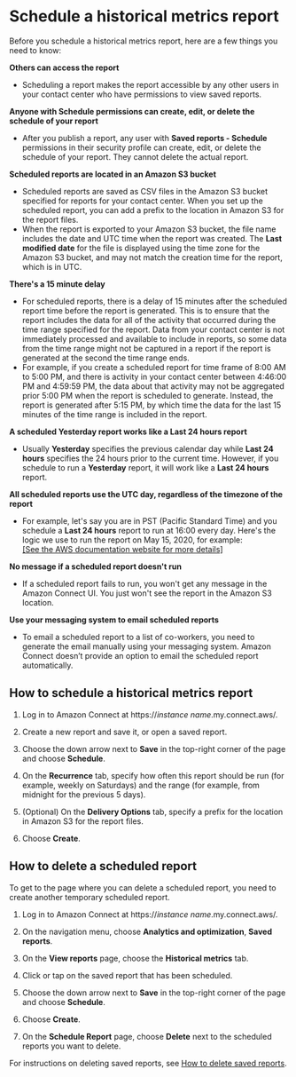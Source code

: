 # Schedule a historical metrics report<a name="schedule-historical-metrics-report"></a>

Before you schedule a historical metrics report, here are a few things you need to know:

**Others can access the report**
+ Scheduling a report makes the report accessible by any other users in your contact center who have permissions to view saved reports\. 

**Anyone with Schedule permissions can create, edit, or delete the schedule of your report**
+ After you publish a report, any user with **Saved reports \- Schedule** permissions in their security profile can create, edit, or delete the schedule of your report\. They cannot delete the actual report\.

**Scheduled reports are located in an Amazon S3 bucket**
+ Scheduled reports are saved as CSV files in the Amazon S3 bucket specified for reports for your contact center\. When you set up the scheduled report, you can add a prefix to the location in Amazon S3 for the report files\.
+ When the report is exported to your Amazon S3 bucket, the file name includes the date and UTC time when the report was created\. The **Last modified date** for the file is displayed using the time zone for the Amazon S3 bucket, and may not match the creation time for the report, which is in UTC\.

**There's a 15 minute delay**
+ For scheduled reports, there is a delay of 15 minutes after the scheduled report time before the report is generated\. This is to ensure that the report includes the data for all of the activity that occurred during the time range specified for the report\. Data from your contact center is not immediately processed and available to include in reports, so some data from the time range might not be captured in a report if the report is generated at the second the time range ends\. 
+ For example, if you create a scheduled report for time frame of 8:00 AM to 5:00 PM, and there is activity in your contact center between 4:46:00 PM and 4:59:59 PM, the data about that activity may not be aggregated prior 5:00 PM when the report is scheduled to generate\. Instead, the report is generated after 5:15 PM, by which time the data for the last 15 minutes of the time range is included in the report\.

**A scheduled Yesterday report works like a Last 24 hours report**
+ Usually **Yesterday** specifies the previous calendar day while **Last 24 hours** specifies the 24 hours prior to the current time\. However, if you schedule to run a **Yesterday** report, it will work like a **Last 24 hours** report\.

**All scheduled reports use the UTC day, regardless of the timezone of the report**
+ For example, let's say you are in PST \(Pacific Standard Time\) and you schedule a **Last 24 hours** report to run at 16:00 every day\. Here's the logic we use to run the report on May 15, 2020, for example:    
[\[See the AWS documentation website for more details\]](http://docs.aws.amazon.com/connect/latest/adminguide/schedule-historical-metrics-report.html)

**No message if a scheduled report doesn't run**
+ If a scheduled report fails to run, you won't get any message in the Amazon Connect UI\. You just won't see the report in the Amazon S3 location\. 

**Use your messaging system to email scheduled reports**
+ To email a scheduled report to a list of co\-workers, you need to generate the email manually using your messaging system\. Amazon Connect doesn’t provide an option to email the scheduled report automatically\. 

## How to schedule a historical metrics report<a name="howto-schedule-historical-metrics-report"></a>

1. Log in to Amazon Connect at https://*instance name*\.my\.connect\.aws/\.

1. Create a new report and save it, or open a saved report\.

1. Choose the down arrow next to **Save** in the top\-right corner of the page and choose **Schedule**\.

1. On the **Recurrence** tab, specify how often this report should be run \(for example, weekly on Saturdays\) and the range \(for example, from midnight for the previous 5 days\)\.

1. \(Optional\) On the **Delivery Options** tab, specify a prefix for the location in Amazon S3 for the report files\.

1. Choose **Create**\.

## How to delete a scheduled report<a name="howto-delete-scheduled-report"></a>

To get to the page where you can delete a scheduled report, you need to create another temporary scheduled report\.

1. Log in to Amazon Connect at https://*instance name*\.my\.connect\.aws/\.

1. On the navigation menu, choose **Analytics and optimization**, **Saved reports**\. 

1. On the **View reports** page, choose the **Historical metrics** tab\.

1. Click or tap on the saved report that has been scheduled\.

1. Choose the down arrow next to **Save** in the top\-right corner of the page and choose **Schedule**\.

1. Choose **Create**\. 

1. On the **Schedule Report** page, choose **Delete** next to the scheduled reports you want to delete\. 

For instructions on deleting saved reports, see [How to delete saved reports](save-reports.md#how-to-delete-saved-reports)\.